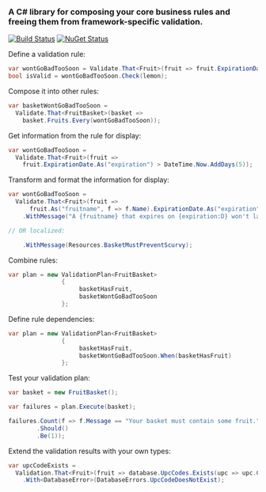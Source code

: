 ### A C# library for composing your core business rules and freeing them from framework-specific validation.

[![Build Status](https://ci.appveyor.com/api/projects/status/github/jonsequitur/Its.Validation?svg=true&branch=master)](https://ci.appveyor.com/project/jonsequitur/its-validation)  [![NuGet Status](http://img.shields.io/nuget/v/Its.Validation.svg?style=flat)](https://www.nuget.org/packages/Its.Validation/)

Define a validation rule:

```csharp
var wontGoBadTooSoon = Validate.That<Fruit>(fruit => fruit.ExpirationDate > DateTime.Now.AddDays(5));
bool isValid = wontGoBadTooSoon.Check(lemon);
```

Compose it into other rules:

```csharp
var basketWontGoBadTooSoon = 
  Validate.That<FruitBasket>(basket =>
    basket.Fruits.Every(wontGoBadTooSoon));
```

Get information from the rule for display:

```csharp
var wontGoBadTooSoon = 
  Validate.That<Fruit>(fruit => 
    fruit.ExpirationDate.As("expiration") > DateTime.Now.AddDays(5));
```

Transform and format the information for display:

```csharp
var wontGoBadTooSoon = 
  Validate.That<Fruit>(fruit =>
      fruit.As("fruitname", f => f.Name).ExpirationDate.As("expiration") > DateTime.Now.AddDays(5.As("days_in_transit")))
    .WithMessage("A {fruitname} that expires on {expiration:D} won't last for {days_in_transit} days.");

// OR localized:

    .WithMessage(Resources.BasketMustPreventScurvy);
```

Combine rules:

```csharp
var plan = new ValidationPlan<FruitBasket>
               {
                    basketHasFruit,
                    basketWontGoBadTooSoon
               };
```

Define rule dependencies:

```csharp
var plan = new ValidationPlan<FruitBasket>
               {
                    basketHasFruit,               
                    basketWontGoBadTooSoon.When(basketHasFruit)
               };
```

Test your validation plan:

```csharp
var basket = new FruitBasket();

var failures = plan.Execute(basket);

failures.Count(f => f.Message == "Your basket must contain some fruit.")
        .Should()
        .Be(1));
```

Extend the validation results with your own types:

```csharp
var upcCodeExists = 
  Validation.That<Fruit>(fruit => database.UpcCodes.Exists(upc => upc.Code == fruit.UpcCode))
    .With<DatabaseError>(DatabaseErrors.UpcCodeDoesNotExist);
```
